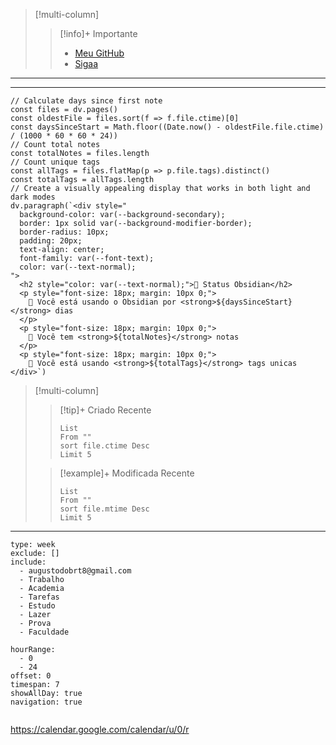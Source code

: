 
>[!multi-column]
>
>
>> [!info]+ Importante
>> - [Meu GitHub](https://github.com/AugustodoBRT)
>> - [Sigaa](https://sig.cefetmg.br/sigaa/verTelaLogin.do)
>> 
>>
>> 

---


---
```dataviewjs
// Calculate days since first note
const files = dv.pages()
const oldestFile = files.sort(f => f.file.ctime)[0]
const daysSinceStart = Math.floor((Date.now() - oldestFile.file.ctime) / (1000 * 60 * 60 * 24))
// Count total notes
const totalNotes = files.length
// Count unique tags
const allTags = files.flatMap(p => p.file.tags).distinct()
const totalTags = allTags.length
// Create a visually appealing display that works in both light and dark modes
dv.paragraph(`<div style="
  background-color: var(--background-secondary);
  border: 1px solid var(--background-modifier-border);
  border-radius: 10px;
  padding: 20px;
  text-align: center;
  font-family: var(--font-text);
  color: var(--text-normal);
">
  <h2 style="color: var(--text-normal);">󱖫 Status Obsidian</h2>
  <p style="font-size: 18px; margin: 10px 0;">
     Você está usando o Obsidian por <strong>${daysSinceStart}</strong> dias
  </p>
  <p style="font-size: 18px; margin: 10px 0;">
     Você tem <strong>${totalNotes}</strong> notas
  </p>
  <p style="font-size: 18px; margin: 10px 0;">
    󰐃 Você está usando <strong>${totalTags}</strong> tags unicas
</div>`)
```



> [!multi-column]
>
> > [!tip]+ Criado Recente
>>```dataview
> >List
> >From ""
> >sort file.ctime Desc
> >Limit 5
> >```
>
> > [!example]+ Modificada Recente
>> ```dataview 
> > List 
> > From ""
> > sort file.mtime Desc
> > Limit 5
> > ```
> 
> 
---


```gEvent
type: week
exclude: []
include:
  - augustodobrt8@gmail.com
  - Trabalho
  - Academia
  - Tarefas
  - Estudo
  - Lazer
  - Prova
  - Faculdade

hourRange:
  - 0
  - 24
offset: 0
timespan: 7
showAllDay: true
navigation: true


```

https://calendar.google.com/calendar/u/0/r